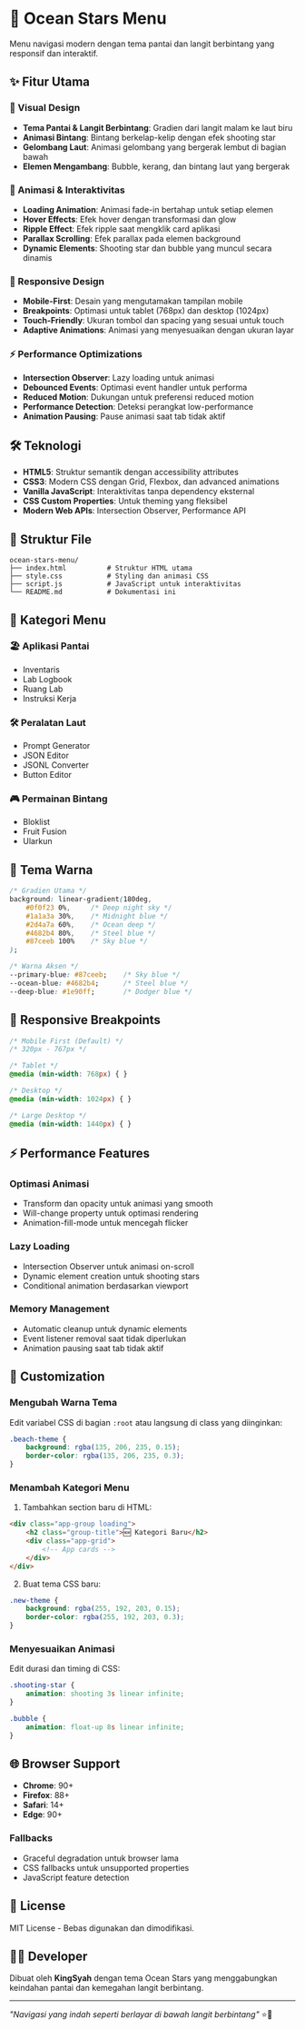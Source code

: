# 🌊 Ocean Stars Menu

Menu navigasi modern dengan tema pantai dan langit berbintang yang responsif dan interaktif.

## ✨ Fitur Utama

### 🎨 Visual Design
- **Tema Pantai & Langit Berbintang**: Gradien dari langit malam ke laut biru
- **Animasi Bintang**: Bintang berkelap-kelip dengan efek shooting star
- **Gelombang Laut**: Animasi gelombang yang bergerak lembut di bagian bawah
- **Elemen Mengambang**: Bubble, kerang, dan bintang laut yang bergerak

### 🚀 Animasi & Interaktivitas
- **Loading Animation**: Animasi fade-in bertahap untuk setiap elemen
- **Hover Effects**: Efek hover dengan transformasi dan glow
- **Ripple Effect**: Efek ripple saat mengklik card aplikasi
- **Parallax Scrolling**: Efek parallax pada elemen background
- **Dynamic Elements**: Shooting star dan bubble yang muncul secara dinamis

### 📱 Responsive Design
- **Mobile-First**: Desain yang mengutamakan tampilan mobile
- **Breakpoints**: Optimasi untuk tablet (768px) dan desktop (1024px)
- **Touch-Friendly**: Ukuran tombol dan spacing yang sesuai untuk touch
- **Adaptive Animations**: Animasi yang menyesuaikan dengan ukuran layar

### ⚡ Performance Optimizations
- **Intersection Observer**: Lazy loading untuk animasi
- **Debounced Events**: Optimasi event handler untuk performa
- **Reduced Motion**: Dukungan untuk preferensi reduced motion
- **Performance Detection**: Deteksi perangkat low-performance
- **Animation Pausing**: Pause animasi saat tab tidak aktif

## 🛠️ Teknologi

- **HTML5**: Struktur semantik dengan accessibility attributes
- **CSS3**: Modern CSS dengan Grid, Flexbox, dan advanced animations
- **Vanilla JavaScript**: Interaktivitas tanpa dependency eksternal
- **CSS Custom Properties**: Untuk theming yang fleksibel
- **Modern Web APIs**: Intersection Observer, Performance API

## 📁 Struktur File

```
ocean-stars-menu/
├── index.html          # Struktur HTML utama
├── style.css           # Styling dan animasi CSS
├── script.js           # JavaScript untuk interaktivitas
└── README.md           # Dokumentasi ini
```

## 🎯 Kategori Menu

### 🏖️ Aplikasi Pantai
- Inventaris
- Lab Logbook  
- Ruang Lab
- Instruksi Kerja

### 🛠️ Peralatan Laut
- Prompt Generator
- JSON Editor
- JSONL Converter
- Button Editor

### 🎮 Permainan Bintang
- Bloklist
- Fruit Fusion
- Ularkun

## 🎨 Tema Warna

```css
/* Gradien Utama */
background: linear-gradient(180deg, 
    #0f0f23 0%,     /* Deep night sky */
    #1a1a3a 30%,    /* Midnight blue */
    #2d4a7a 60%,    /* Ocean deep */
    #4682b4 80%,    /* Steel blue */
    #87ceeb 100%    /* Sky blue */
);

/* Warna Aksen */
--primary-blue: #87ceeb;    /* Sky blue */
--ocean-blue: #4682b4;      /* Steel blue */
--deep-blue: #1e90ff;       /* Dodger blue */
```

## 📱 Responsive Breakpoints

```css
/* Mobile First (Default) */
/* 320px - 767px */

/* Tablet */
@media (min-width: 768px) { }

/* Desktop */
@media (min-width: 1024px) { }

/* Large Desktop */
@media (min-width: 1440px) { }
```

## ⚡ Performance Features

### Optimasi Animasi
- Transform dan opacity untuk animasi yang smooth
- Will-change property untuk optimasi rendering
- Animation-fill-mode untuk mencegah flicker

### Lazy Loading
- Intersection Observer untuk animasi on-scroll
- Dynamic element creation untuk shooting stars
- Conditional animation berdasarkan viewport

### Memory Management
- Automatic cleanup untuk dynamic elements
- Event listener removal saat tidak diperlukan
- Animation pausing saat tab tidak aktif

## 🔧 Customization

### Mengubah Warna Tema
Edit variabel CSS di bagian `:root` atau langsung di class yang diinginkan:

```css
.beach-theme {
    background: rgba(135, 206, 235, 0.15);
    border-color: rgba(135, 206, 235, 0.3);
}
```

### Menambah Kategori Menu
1. Tambahkan section baru di HTML:
```html
<div class="app-group loading">
    <h2 class="group-title">🆕 Kategori Baru</h2>
    <div class="app-grid">
        <!-- App cards -->
    </div>
</div>
```

2. Buat tema CSS baru:
```css
.new-theme {
    background: rgba(255, 192, 203, 0.15);
    border-color: rgba(255, 192, 203, 0.3);
}
```

### Menyesuaikan Animasi
Edit durasi dan timing di CSS:

```css
.shooting-star {
    animation: shooting 3s linear infinite;
}

.bubble {
    animation: float-up 8s linear infinite;
}
```

## 🌐 Browser Support

- **Chrome**: 90+
- **Firefox**: 88+
- **Safari**: 14+
- **Edge**: 90+

### Fallbacks
- Graceful degradation untuk browser lama
- CSS fallbacks untuk unsupported properties
- JavaScript feature detection

## 📄 License

MIT License - Bebas digunakan dan dimodifikasi.

## 👨‍💻 Developer

Dibuat oleh **KingSyah** dengan tema Ocean Stars yang menggabungkan keindahan pantai dan kemegahan langit berbintang.

---

*"Navigasi yang indah seperti berlayar di bawah langit berbintang"* ⭐🌊
